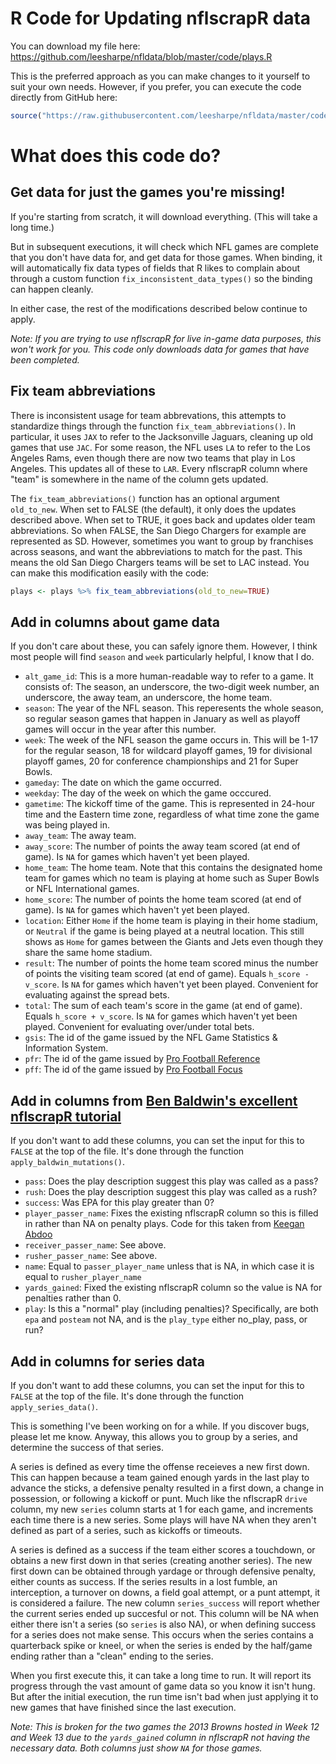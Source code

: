 # R Code for Updating nflscrapR data

You can download my file here: https://github.com/leesharpe/nfldata/blob/master/code/plays.R

This is the preferred approach as you can make changes to it yourself to suit your own needs. However, if you prefer, you can execute the code directly from GitHub here:

``` r
source("https://raw.githubusercontent.com/leesharpe/nfldata/master/code/plays.R")
```

# What does this code do?

## Get data for just the games you're missing!

If you're starting from scratch, it will download everything. (This will take a long time.)

But in subsequent executions, it will check which NFL games are complete that you don't have data for, and get data for those games. When binding, it will automatically fix data types of fields that R likes to complain about through a custom function `fix_inconsistent_data_types()` so the binding can happen cleanly.

In either case, the rest of the modifications described below continue to apply.

*Note: If you are trying to use nflscrapR for live in-game data purposes, this won't work for you. This code only downloads data for games that have been completed.*

## Fix team abbreviations

There is inconsistent usage for team abbrevations, this attempts to standardize things through the function `fix_team_abbreviations()`. In particular, it uses `JAX` to refer to the Jacksonville Jaguars, cleaning up old games that use `JAC`. For some reason, the NFL uses `LA` to refer to the Los Angeles Rams, even though there are now two teams that play in Los Angeles. This updates all of these to `LAR`. Every nflscrapR column where "team" is somewhere in the name of the column gets updated.

The `fix_team_abbreviations()` function has an optional argument `old_to_new`. When set to FALSE (the default), it only does the updates described above. When set to TRUE, it goes back and updates older team abbreviations. So when FALSE, the San Diego Chargers for example are represented as SD. However, sometimes you want to group by franchises across seasons, and want the abbreviations to match for the past. This means the old San Diego Chargers teams will be set to LAC instead. You can make this modification easily with the code:

``` r
plays <- plays %>% fix_team_abbreviations(old_to_new=TRUE)
```

## Add in columns about game data

If you don't care about these, you can safely ignore them. However, I think most people will find `season` and `week` particularly helpful, I know that I do.

- `alt_game_id`: This is a more human-readable way to refer to a game. It consists of: The season, an underscore, the two-digit week number, an underscore, the away team, an underscore, the home team.
- `season`: The year of the NFL season. This reperesents the whole season, so regular season games that happen in January as well as playoff games will occur in the year after this number.
- `week`: The week of the NFL season the game occurs in. This will be 1-17 for the regular season, 18 for wildcard playoff games, 19 for divisional playoff games, 20 for conference championships and 21 for Super Bowls.
- `gameday`: The date on which the game occurred.
- `weekday`: The day of the week on which the game occcured.
- `gametime`: The kickoff time of the game. This is represented in 24-hour time and the Eastern time zone, regardless of what time zone the game was being played in.
- `away_team`: The away team.
- `away_score`: The number of points the away team scored (at end of game). Is `NA` for games which haven't yet been played.
- `home_team`: The home team. Note that this contains the designated home team for games which no team is playing at home such as Super Bowls or NFL International games.
- `home_score`: The number of points the home team scored (at end of game). Is `NA` for games which haven't yet been played.
- `location`: Either `Home` if the home team is playing in their home stadium, or `Neutral` if the game is being played at a neutral location. This still shows as `Home` for games between the Giants and Jets even though they share the same home stadium.
- `result`: The number of points the home team scored minus the number of points the visiting team scored (at end of game). Equals `h_score - v_score`. Is `NA` for games which haven't yet been played. Convenient for evaluating against the spread bets.
- `total`: The sum of each team's score in the game (at end of game). Equals `h_score + v_score`. Is `NA` for games which haven't yet been played. Convenient for evaluating over/under total bets.
- `gsis`: The id of the game issued by the NFL Game Statistics & Information System.
- `pfr`: The id of the game issued by [Pro Football Reference](https://www.pro-football-reference.com/)
- `pff`: The id of the game issued by [Pro Football Focus](https://www.pff.com/)

## Add in columns from [Ben Baldwin's excellent nflscrapR tutorial](https://gist.github.com/guga31bb/5634562c5a2a7b1e9961ac9b6c568701)

If you don't want to add these columns, you can set the input for this to `FALSE` at the top of the file. It's done through the function `apply_baldwin_mutations()`.

- `pass`: Does the play description suggest this play was called as a pass?
- `rush`: Does the play description suggest this play was called as a rush?
- `success`: Was EPA for this play greater than 0?
- `player_passer_name`: Fixes the existing nflscrapR column so this is filled in rather than NA on penalty plays. Code for this taken from [Keegan Abdoo](http://twitter.com/KeeganAbdoo)
- `receiver_passer_name`: See above.
- `rusher_passer_name`: See above.
- `name`: Equal to `passer_player_name` unless that is NA, in which case it is equal to `rusher_player_name`
- `yards_gained`: Fixed the existing nflscrapR column so the value is NA for penalties rather than 0.
- `play`: Is this a "normal" play (including penalties)? Specifically, are both `epa` and `posteam` not NA, and is the `play_type` either no_play, pass, or run?

## Add in columns for series data

If you don't want to add these columns, you can set the input for this to `FALSE` at the top of the file. It's done through the function `apply_series_data()`.

This is something I've been working on for a while. If you discover bugs, please let me know. Anyway, this allows you to group by a series, and determine the success of that series.

A series is defined as every time the offense receieves a new first down. This can happen because a team gained enough yards in the last play to advance the sticks, a defensive penalty resulted in a first down, a change in possession, or following a kickoff or punt. Much like the nflscrapR `drive` column, my new `series` column starts at 1 for each game, and increments each time there is a new series. Some plays will have NA when they aren't defined as part of a series, such as kickoffs or timeouts.

A series is defined as a success if the team either scores a touchdown, or obtains a new first down in that series (creating another series). The new first down can be obtained through yardage or through defensive penalty, either counts as success. If the series results in a lost fumble, an interception, a turnover on downs, a field goal attempt, or a punt attempt, it is considered a failure. The new column `series_success` will report whether the current series ended up succesful or not. This column will be NA when either there isn't a series (so `series` is also NA), or when defining success for a series does not make sense. This occurs when the series contains a quarterback spike or kneel, or when the series is ended by the half/game ending rather than a "clean" ending to the series.

When you first execute this, it can take a long time to run. It will report its progress through the vast amount of game data so you know it isn't hung. But after the initial execution, the run time isn't bad when just applying it to new games that have finished since the last execution.

*Note: This is broken for the two games the 2013 Browns hosted in Week 12 and Week 13 due to the `yards_gained` column in nflscrapR not having the necessary data. Both columns just show `NA` for those games.*
